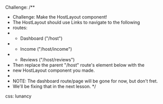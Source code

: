 Challenge:
/**
   * Challenge: Make the HostLayout component!
   * The HostLayout should use Links to navigate to the following
   * routes: 
   *    * Dashboard ("/host")
   *    * Income ("/host/income")
   *    * Reviews ("/host/reviews")
   * Then replace the parent "/host" route's element below with the
   * new HostLayout component you made.
   * 
   * NOTE: The dashboard route/page will be gone for now, but don't fret.
   * We'll be fixing that in the next lesson.
   */


css: lunancy


